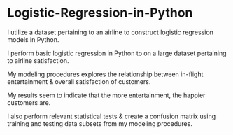 # Logistic-Regression-in-Python
I utilize a dataset pertaining to an airline to construct logistic regression models in Python.

I perform basic logistic regression in Python to on a large dataset pertaining to airline satisfaction.

My modeling procedures explores the relationship between in-flight entertainment & overall satisfaction of customers.

My results seem to indicate that the more entertainment, the happier customers are. 

I also perform relevant statistical tests & create a confusion matrix using training and testing data subsets from my modeling procedures.
